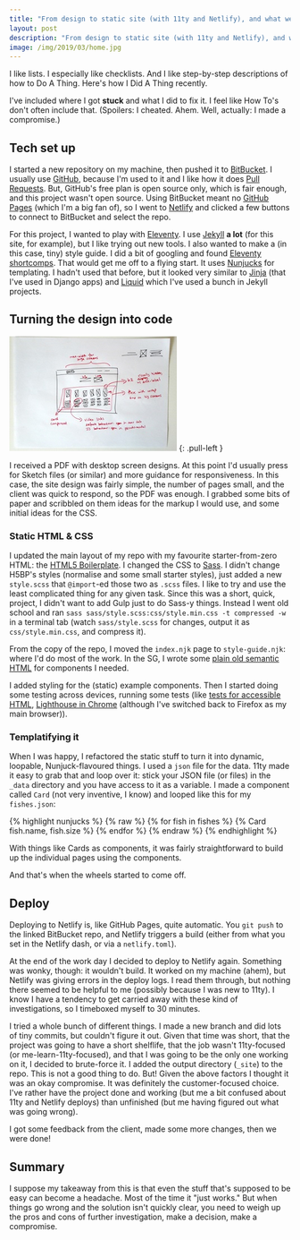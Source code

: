 ```yaml
---
title: "From design to static site (with 11ty and Netlify), and what went wrong"
layout: post
description: "From design to static site (with 11ty and Netlify), and what went wrong"
image: /img/2019/03/home.jpg
---
```


I like lists. I especially like checklists. And I like step-by-step descriptions of how to Do A Thing. Here's how I Did A Thing recently.

I've included where I got **stuck** and what I did to fix it. I feel like How To's don't often include that. (Spoilers: I cheated. Ahem. Well, actually: I made a compromise.)

## Tech set up

I started a new repository on my machine, then pushed it to [BitBucket](https://bitbucket.org/). I usually use [GitHub](https://github.com/), because I'm used to it and I like how it does [Pull Requests](https://help.github.com/en/articles/about-pull-requests). But, GitHub's free plan is open source only, which is fair enough, and this project wasn't open source. Using BitBucket meant no [GitHub Pages](https://pages.github.com/) (which I'm a big fan of), so I went to [Netlify](https://www.netlify.com/) and clicked a few buttons to connect to BitBucket and select the repo.

For this project, I wanted to play with [Eleventy](https://www.11ty.io/). I use [Jekyll](https://jekyllrb.com/) **a lot** (for this site, for example), but I like trying out new tools. I also wanted to make a (in this case, tiny) style guide. I did a bit of googling and found [Eleventy shortcomps](https://github.com/adamduncan/eleventy-shortcomps). That would get me off to a flying start. It uses [Nunjucks](https://mozilla.github.io/nunjucks/) for templating. I hadn't used that before, but it looked very similar to [Jinja](http://jinja.pocoo.org/) (that I've used in Django apps) and [Liquid](https://github.com/Shopify/liquid/wiki) which I've used a bunch in Jekyll projects.

## Turning the design into code

[![A rough and ready sketch of the design, looking kinda like a wireframe](/img/2019/03/thumbs/home.jpg)](/img/2019/03/home.jpg)
{: .pull-left }

I received a PDF with desktop screen designs. At this point I'd usually press for Sketch files (or similar) and more guidance for responsiveness. In this case, the site design was fairly simple, the number of pages small, and the client was quick to respond, so the PDF was enough. I grabbed some bits of paper and scribbled on them ideas for the markup I would use, and some initial ideas for the CSS.

### Static HTML & CSS

I updated the main layout of my repo with my favourite starter-from-zero HTML: the [HTML5 Boilerplate](https://github.com/h5bp/html5-boilerplate/blob/master/dist/index.html). I changed the CSS to [Sass](https://sass-lang.com/guide). I didn't change H5BP's styles (normalise and some small starter styles), just added a new `style.scss` that `@import`-ed those two as `.scss` files. I like to try and use the least complicated thing for any given task. Since this was a short, quick, project, I didn't want to add Gulp just to do Sass-y things. Instead I went old school and ran `sass sass/style.scss:css/style.min.css -t compressed -w` in a terminal tab (watch `sass/style.scss` for changes, output it as `css/style.min.css`, and compress it).

From the copy of the repo, I moved the `index.njk` page to `style-guide.njk`: where I'd do most of the work. In the SG, I wrote some [plain old semantic HTML](http://microformats.org/wiki/posh) for components I needed.

I added styling for the (static) example components. Then I started doing some testing across devices, running some tests (like [tests for accessible HTML](https://naga.co.za/2018/02/21/writing-accessible-html/), [Lighthouse in Chrome](https://developers.google.com/web/tools/lighthouse/) (although I've switched back to Firefox as my main browser)).

### Templatifying it

When I was happy, I refactored the static stuff to turn it into dynamic, loopable, Nunjuck-flavoured things. I used a `json` file for the data. 11ty made it easy to grab that and loop over it: stick your JSON file (or files) in the `_data` directory and you have access to it as a variable. I made a component called `Card` (not very inventive, I know) and looped like this for my `fishes.json`:

{% highlight nunjucks %}
{% raw %}
{% for fish in fishes %}
{% Card fish.name, fish.size %}
{% endfor %}
{% endraw %}
{% endhighlight %}

With things like Cards as components, it was fairly straightforward to build up the individual pages using the components.

And that's when the wheels started to come off.

## Deploy

Deploying to Netlify is, like GitHub Pages, quite automatic. You `git push` to the linked BitBucket repo, and Netlify triggers a build (either from what you set in the Netlify dash, or via a `netlify.toml`).

At the end of the work day I decided to deploy to Netlify again. Something was wonky, though: it wouldn't build. It worked on my machine (ahem), but Netlify was giving errors in the deploy logs. I read them through, but nothing there seemed to be helpful to me (possibly because I was new to 11ty). I know I have a tendency to get carried away with these kind of investigations, so I timeboxed myself to 30 minutes.

I tried a whole bunch of different things. I made a new branch and did lots of tiny commits, but couldn't figure it out. Given that time was short, that the project was going to have a short shelflife, that the job wasn't 11ty-focused (or me-learn-11ty-focused), and that I was going to be the only one working on it, I decided to brute-force it. I added the output directory (`_site`) to the repo. This is not a good thing to do. But! Given the above factors I thought it was an okay compromise. It was definitely the customer-focused choice. I've rather have the project done and working (but me a bit confused about 11ty and Netlify deploys) than unfinished (but me having figured out what was going wrong).

I got some feedback from the client, made some more changes, then we were done!

## Summary

I suppose my takeaway from this is that even the stuff that's supposed to be easy can become a headache. Most of the time it "just works." But when things go wrong and the solution isn't quickly clear, you need to weigh up the pros and cons of further investigation, make a decision, make a compromise.
